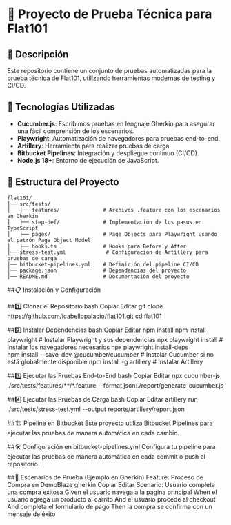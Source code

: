 # 📌 Proyecto de Prueba Técnica para Flat101

## 📖 Descripción

Este repositorio contiene un conjunto de pruebas automatizadas para la prueba técnica de Flat101, utilizando herramientas modernas de testing y CI/CD.

## 🚀 Tecnologías Utilizadas

- **Cucumber.js**: Escribimos pruebas en lenguaje Gherkin para asegurar una fácil comprensión de los escenarios.
- **Playwright**: Automatización de navegadores para pruebas end-to-end.
- **Artillery**: Herramienta para realizar pruebas de carga.
- **Bitbucket Pipelines**: Integración y despliegue continuo (CI/CD).
- **Node.js 18+**: Entorno de ejecución de JavaScript.

## 📂 Estructura del Proyecto

```plaintext
flat101/
│── src/tests/
│   ├── features/              # Archivos .feature con los escenarios en Gherkin
│   ├── step-def/              # Implementación de los pasos en TypeScript
│   ├── pages/                 # Page Objects para Playwright usando el patrón Page Object Model
│   ├── hooks.ts               # Hooks para Before y After
│── stress-test.yml             # Configuración de Artillery para pruebas de carga
│── bitbucket-pipelines.yml    # Definición del pipeline CI/CD
│── package.json               # Dependencias del proyecto
│── README.md                  # Documentación del proyecto
```


##📋 Instalación y Configuración

##1️⃣ Clonar el Repositorio
bash
Copiar
Editar
git clone https://github.com/icabellopalacio/flat101.git
cd flat101


##2️⃣ Instalar Dependencias
bash
Copiar
Editar
npm install
npm install playwright                             # Instalar Playwright y sus dependencias
npx playwright install                             # Instalar los navegadores necesarios
npx playwright install-deps  
npm install --save-dev @cucumber/cucumber          # Instalar Cucumber si no está globalmente disponible
npm install -g artillery                           # Instalar Artillery

##3️⃣ Ejecutar las Pruebas End-to-End
bash
Copiar
Editar
npx cucumber-js ./src/tests/features/**/*.feature --format json:./report/generate_cucumber.js

##4️⃣ Ejecutar las Pruebas de Carga
bash
Copiar
Editar
artillery run ./src/tests/stress-test.yml --output reports/artillery/report.json

##🏗 Pipeline en Bitbucket
Este proyecto utiliza Bitbucket Pipelines para ejecutar las pruebas de manera automática en cada cambio.

##🛠 Configuración en bitbucket-pipelines.yml
Configura tu pipeline para ejecutar las pruebas de manera automática en cada commit o push al repositorio.

##📝 Escenarios de Prueba (Ejemplo en Gherkin)
Feature: Proceso de Compra en DemoBlaze
gherkin
Copiar
Editar
Scenario: Usuario completa una compra exitosa
  Given el usuario navega a la página principal
  When el usuario agrega un producto al carrito
  And el usuario procede al checkout
  And completa el formulario de pago
  Then la compra se confirma con un mensaje de éxito






